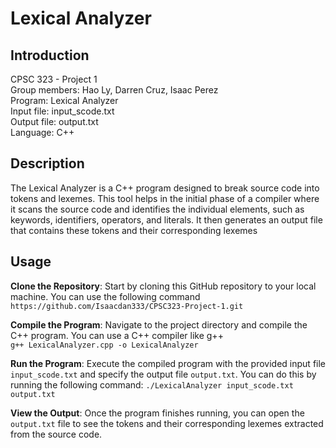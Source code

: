 # Lexical Analyzer  

## Introduction
  CPSC 323 - Project 1  
  Group members: Hao Ly, Darren Cruz, Isaac Perez  
  Program: Lexical Analyzer  
  Input file: input_scode.txt  
  Output file: output.txt  
  Language: C++  

## Description
  The Lexical Analyzer is a C++ program designed to break source code into tokens and lexemes. This tool helps in the initial phase of a compiler where it scans the source code and identifies the individual elements, such as keywords, identifiers, operators, and literals. It then generates an output file that contains these tokens and their corresponding lexemes  

## Usage
**Clone the Repository**: Start by cloning this GitHub repository to your local machine. You can use the following command  
  `https://github.com/Isaacdan333/CPSC323-Project-1.git`

**Compile the Program**: Navigate to the project directory and compile the C++ program. You can use a C++ compiler like g++  
  `g++ LexicalAnalyzer.cpp -o LexicalAnalyzer`

**Run the Program**: Execute the compiled program with the provided input file `input_scode.txt` and specify the output file `output.txt`. You can do this by running the following command:
  `./LexicalAnalyzer input_scode.txt output.txt`  

**View the Output**: Once the program finishes running, you can open the `output.txt` file to see the tokens and their corresponding lexemes extracted from the source code.

